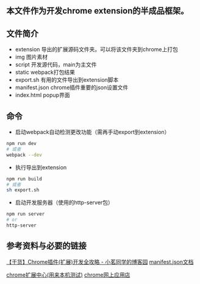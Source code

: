 ## 本文件作为开发chrome extension的半成品框架。

## 文件简介
* extension 导出的扩展源码文件夹。可以将该文件夹到chrome上打包
* img 图片素材
* script 开发源代码，main为主文件
* static webpack打包结果
* export.sh 有用的文件导出到extension脚本
* manifest.json chrome插件重要的json设置文件
* index.html popup界面

## 命令
* 启动webpack自动检测更改功能（需再手动export到extension）
```bash
npm run dev
# 或者
webpack --dev
```

* 执行导出到extension
```bash
npm run build
# 或者
sh export.sh
```

* 启动开发服务器（使用的http-server包）
```bash
npm run server
# or
http-server
```

## 参考资料与必要的链接
[【干货】Chrome插件(扩展)开发全攻略 - 小茗同学的博客园](https://www.cnblogs.com/liuxianan/p/chrome-plugin-develop.html)
[manifest.json文档](https://developer.chrome.com/extensions/manifest)

[chrome扩展中心(用来本机测试)](chrome://extensions/)
[chrome网上应用店](https://chrome.google.com/webstore/category/extensions)
